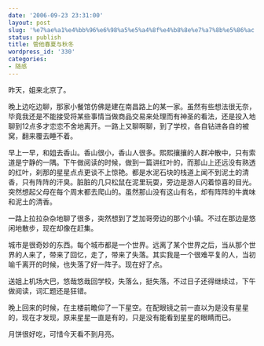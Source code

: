 ```yaml
---
date: '2006-09-23 23:31:00'
layout: post
slug: '%e7%ae%a1%e4%bb%96%e6%98%a5%e5%a4%8f%e4%b8%8e%e7%a7%8b%e5%86%ac'
status: publish
title: 管他春夏与秋冬
wordpress_id: '330'
categories:
- 随感
---
```


昨天，姐来北京了。

晚上边吃边聊，那家小餐馆仿佛是建在南昌路上的某一家。虽然有些想法很无奈，毕竟我还是不能接受将某些事情当做商品交易来处理而有神圣的看法，还是投入地聊到12点多才恋恋不舍地离开。一路上又聊啊聊，到了学校，各自钻进各自的被窝，翻来覆去睡不着。

早上一早，和姐去香山。香山很小，香山人很多。熙熙攘攘的人群冲散中，只有索道是宁静的一隅。下午做阅读的时候，做到一篇讲红叶的，而那山上还远没有熟透的红叶，刹那的星星点点更谈不上惊艳。都是水泥石块的栈道上闻不到泥土的清香，只有阵阵的汗臭。脏脏的几只松鼠在泥里玩耍，旁边是游人闪着惊喜的目光。突然想起父母在每个周末都去爬山的。虽然那山没有这山有名，却有阵阵的牛粪味和泥土的清香。

一路上拉拉杂杂地聊了很多，突然想到了芝加哥旁边的那个小镇。不过在那边是悠闲地散步，现在却像在赶集。

城市是很奇妙的东西。每个城市都是一个世界。远离了某个世界之后，当从那个世界的人来了，带来了回忆，走了，带来了失落。其实我是一个很难平复的人，当初喻千离开的时候，也失落了好一阵子。现在好了点。

送姐上机场大巴，悠哉悠哉回学校，失落么，挺失落。不过日子还得继续过，下午做阅读，词汇题还是狂错。

晚上回来的时候，在主楼前瞻仰了一下星空。在配眼镜之前一直以为是没有星星的，现在才发现，原来星星一直是有的，只是没有能看到星星的眼睛而已。

月饼很好吃，可惜今天看不到月亮。
